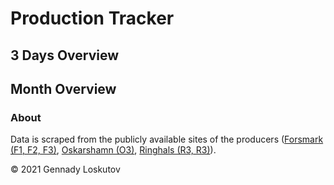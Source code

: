 # Production Tracker

## 3 Days Overview

<div id="html" markdown="0">
<div id="day3" markdown="0"></div>

<script type="text/javascript" markdown="0">
  var spec3 = "graph3.json";
  var opt = { actions: {export: true, source: false, compiled: false, editor: false}};
  vegaEmbed('#day3', spec3, opt).then(function(result) {
    // Access the Vega view instance (https://vega.github.io/vega/docs/api/view/) as result.view
  }).catch(console.error);
</script></div>

## Month Overview

<div id="html" markdown="0">
<div id="month1" markdown="0"></div>

<script type="text/javascript" markdown="0">
  var spec30 = "graph30.json";
  vegaEmbed('#month1', spec30, opt).then(function(result) {
    // Access the Vega view instance (https://vega.github.io/vega/docs/api/view/) as result.view
  }).catch(console.error);
</script></div>

### About

Data is scraped from the publicly available sites of the producers ([Forsmark (F1, F2, F3)](https://group.vattenfall.com/se/var-verksamhet/forsmark), [Oskarshamn (O3)](https://www.okg.se/en), [Ringhals (R3, R3)](https://group.vattenfall.com/se/var-verksamhet/ringhals)).

&copy; 2021 Gennady Loskutov
